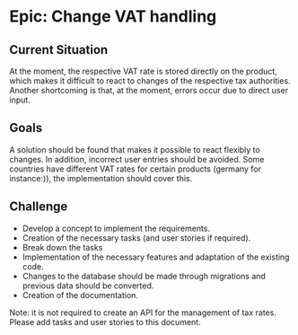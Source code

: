 Epic: Change VAT handling
=========================
Current Situation
-----------------
At the moment, the respective VAT rate is stored directly on the product, which makes it difficult to react to changes of the respective tax authorities. Another shortcoming is that, at the moment, errors occur due to direct user input.

Goals
-----
A solution should be found that makes it possible to react flexibly to changes. In addition, incorrect user entries should be avoided. Some countries have different VAT rates for certain products (germany for instance:)), the implementation should cover this.  

Challenge
---------
- Develop a concept to implement the requirements.
- Creation of the necessary tasks (and user stories if required).
- Break down the tasks  
- Implementation of the necessary features and adaptation of the existing code.
- Changes to the database should be made through migrations and previous data should be converted.
- Creation of the documentation.

Note: it is not required to create an API for the management of tax rates. Please add tasks and user stories to this document. 